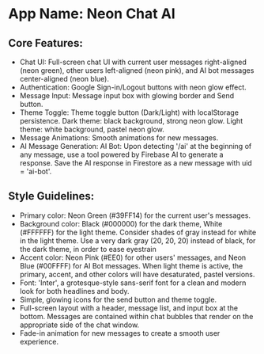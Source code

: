 # **App Name**: Neon Chat AI

## Core Features:

- Chat UI: Full-screen chat UI with current user messages right-aligned (neon green), other users left-aligned (neon pink), and AI bot messages center-aligned (neon blue).
- Authentication: Google Sign-in/Logout buttons with neon glow effect.
- Message Input: Message input box with glowing border and Send button.
- Theme Toggle: Theme toggle button (Dark/Light) with localStorage persistence. Dark theme: black background, strong neon glow. Light theme: white background, pastel neon glow.
- Message Animations: Smooth animations for new messages.
- AI Message Generation: AI Bot: Upon detecting '/ai' at the beginning of any message, use a tool powered by Firebase AI to generate a response. Save the AI response in Firestore as a new message with uid = 'ai-bot'.

## Style Guidelines:

- Primary color: Neon Green (#39FF14) for the current user's messages.
- Background color: Black (#000000) for the dark theme, White (#FFFFFF) for the light theme. Consider shades of gray instead for white in the light theme. Use a very dark gray (20, 20, 20) instead of black, for the dark theme, in order to ease eyestrain
- Accent color: Neon Pink (#EE0) for other users' messages, and Neon Blue (#00FFFF) for AI Bot messages. When light theme is active, the primary, accent, and other colors will have desaturated, pastel versions.
- Font: 'Inter', a grotesque-style sans-serif font for a clean and modern look for both headlines and body.
- Simple, glowing icons for the send button and theme toggle.
- Full-screen layout with a header, message list, and input box at the bottom. Messages are contained within chat bubbles that render on the appropriate side of the chat window.
- Fade-in animation for new messages to create a smooth user experience.